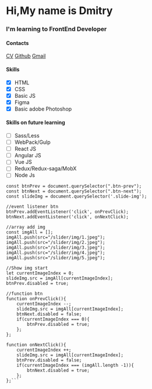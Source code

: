 #  Hi,My name is Dmitry #
### I'm learning to FrontEnd Developer ###
#### Contacts ####
[CV](https://www.onliner.by/)
[Github](https://github.com/BDODINKA)
[Gmail](https://bdodinka1992@gmail.com)
#### Skills ####
- [x] HTML
- [x] CSS
- [x] Basic JS
- [x] Figma
- [x] Basic adobe Photoshop
#### Skills on future learning ####
- [ ] Sass/Less
- [ ] WebPack/Gulp
- [ ] React JS
- [ ] Angular JS
- [ ] Vue JS
- [ ] Redux/Redux-saga/MobX
- [ ] Node Js

```//search btn
const btnPrev = document.querySelector(".btn-prev");
const btnNext = document.querySelector(".btn-next");
const slideImg = document.querySelector('.slide-img');

//event listener btn
btnPrev.addEventListener('click', onPrevClick);
btnNext.addEventListener('click', onNextClick);

//array add img
const imgAll = [];
imgAll.push(src="/slider/img/1.jpeg");
imgAll.push(src="/slider/img/2.jpeg");
imgAll.push(src="/slider/img/3.jpeg");
imgAll.push(src="/slider/img/4.jpeg");
imgAll.push(src="/slider/img/5.jpeg");

//Show img start
let currentImageIndex = 0;
slideImg.src = imgAll[currentImageIndex];
btnPrev.disabled = true;

//function btn
function onPrevClick(){
    currentImageIndex --;
    slideImg.src = imgAll[currentImageIndex];
    btnNext.disabled = false;
    if(currentImageIndex === 0){
        btnPrev.disabled = true;
    };
};

function onNextClick(){
    currentImageIndex ++;
    slideImg.src = imgAll[currentImageIndex];
    btnPrev.disabled = false;
    if(currentImageIndex === (imgAll.length -1)){
        btnNext.disabled = true;
    };
};```
